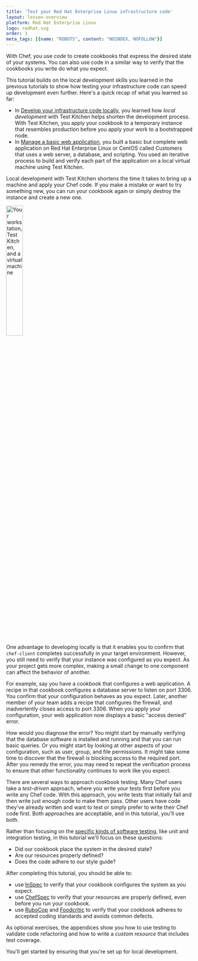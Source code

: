 ```yaml
---
title: 'Test your Red Hat Enterprise Linux infrastructure code'
layout: lesson-overview
platform: Red Hat Enterprise Linux
logo: redhat.svg
order: 1
meta_tags: [{name: "ROBOTS", content: "NOINDEX, NOFOLLOW"}]
---
```

With Chef, you use _code_ to create cookbooks that express the desired state of your systems. You can also use code in a similar way to verify that the cookbooks you write do what you expect.

This tutorial builds on the local development skills you learned in the previous tutorials to show how testing your infrastructure code can speed up development even further. Here's a quick recap of what you learned so far:

* In [Develop your infrastructure code locally](/local-development/rhel/), you learned how _local development_ with Test Kitchen helps shorten the development process. With Test Kitchen, you apply your cookbook to a temporary instance that resembles production before you apply your work to a bootstrapped node.
* In [Manage a basic web application](/manage-a-web-app/rhel/), you built a basic but complete web application on Red Hat Enterprise Linux or CentOS called Customers that uses a web server, a database, and scripting. You used an iterative process to build and verify each part of the application on a local virtual machine using Test Kitchen.

Local development with Test Kitchen shortens the time it takes to bring up a machine and apply your Chef code. If you make a mistake or want to try something new, you can run your cookbook again or simply destroy the instance and create a new one.

<img src="/assets/images/networks/workstation-vm.png" style="width:30%; height:auto; box-shadow:none;" alt="Your workstation, Test Kitchen, and a virtual machine" />

One advantage to developing locally is that it enables you to confirm that `chef-client` completes successfully in your target environment. However, you still need to verify that your instance was configured as you expect. As your project gets more complex, making a small change to one component can affect the behavior of another.

For example, say you have a cookbook that configures a web application. A recipe in that cookbook configures a database server to listen on port 3306. You confirm that your configuration behaves as you expect. Later, another member of your team adds a recipe that configures the firewall, and inadvertently closes access to port 3306. When you apply your configuration, your web application now displays a basic "access denied" error.

How would you diagnose the error? You might start by manually verifying that the database software is installed and running and that you can run basic queries. Or you might start by looking at other aspects of your configuration, such as user, group, and file permissions. It might take some time to discover that the firewall is blocking access to the required port. After you remedy the error, you may need to repeat the verification process to ensure that other functionality continues to work like you expect.

There are several ways to approach cookbook testing. Many Chef users take a _test-driven_ approach, where you write your tests first before you write any Chef code. With this approach, you write tests that initially fail and then write just enough code to make them pass. Other users have code they've already written and want to test or simply prefer to write their Chef code first. Both approaches are acceptable, and in this tutorial, you'll use both.

Rather than focusing on the [specific kinds of software testing](/skills/test-driven-development/), like unit and integration testing, in this tutorial we'll focus on these questions:

* Did our cookbook place the system in the desired state?
* Are our resources properly defined?
* Does the code adhere to our style guide?

After completing this tutorial, you should be able to:

* use [InSpec](https://docs.chef.io/inspec_reference.html) to verify that your cookbook configures the system as you expect.
* use [ChefSpec](https://docs.chef.io/chefspec.html) to verify that your resources are properly defined, even before you run your cookbook.
* use [RuboCop](https://docs.chef.io/rubocop.html) and [Foodcritic](https://docs.chef.io/foodcritic.html) to verify that your cookbook adheres to accepted coding standards and avoids common defects.

As optional exercises, the appendices show you how to use testing to validate code refactoring and how to write a _custom resource_ that includes test coverage.

You'll get started by ensuring that you're set up for local development.